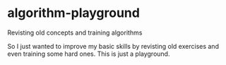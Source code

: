 # algorithm-playground
Revisting old concepts and training algorithms  

So I just wanted to improve my basic skills by revisting old exercises and even training some hard ones. This is just a playground.
